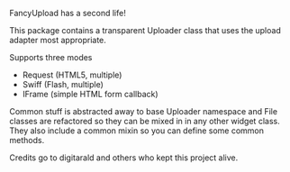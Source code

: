 FancyUpload has a second life!

This package contains a transparent Uploader class that uses the upload adapter most appropriate.

Supports three modes
  - Request (HTML5, multiple)
  - Swiff (Flash, multiple)
  - IFrame (simple HTML form callback)
  
Common stuff is abstracted away to base Uploader namespace and File classes are refactored so they can be mixed
in in any other widget class. They also include a common mixin so you can define some common methods.
  
Credits go to digitarald and others who kept this project alive. 